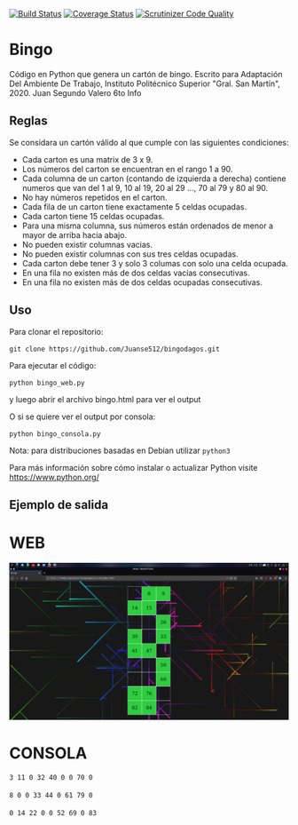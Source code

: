 [![Build Status](https://travis-ci.com/Juanse512/bingodagos.svg?branch=master)](https://travis-ci.com/Juanse512/bingodagos)
[![Coverage Status](https://coveralls.io/repos/github/Juanse512/bingodagos/badge.svg)](https://coveralls.io/github/Juanse512/bingodagos)
[![Scrutinizer Code Quality](https://scrutinizer-ci.com/g/Juanse512/bingodagos/badges/quality-score.png?b=master)](https://scrutinizer-ci.com/g/Juanse512/bingodagos/?branch=master)
# Bingo

Código en Python que genera un cartón de bingo.
Escrito para Adaptación Del Ambiente De Trabajo, Instituto Politécnico Superior "Gral. San Martín", 2020.
Juan Segundo Valero 6to Info
## Reglas
Se considara un cartón válido al que cumple con las siguientes condiciones:
* Cada carton es una matrix de 3 x 9.
* Los números del carton se encuentran en el rango 1 a 90.
* Cada columna de un carton (contando de izquierda a derecha) contiene numeros que van del 1 al 9, 10 al 19, 20 al 29 ..., 70 al 79 y 80 al 90.
* No hay números repetidos en el carton.
* Cada fila de un carton tiene exactamente 5 celdas ocupadas.
* Cada carton tiene 15 celdas ocupadas.
* Para una misma columna, sus números están ordenados de menor a mayor de arriba hacia abajo.
* No pueden existir columnas vacias.
* No pueden existir columnas con sus tres celdas ocupadas.
* Cada carton debe tener 3 y solo 3 columas con solo una celda ocupada.
* En una fila no existen más de dos celdas vacías consecutivas.
* En una fila no existen más de dos celdas ocupadas consecutivas.

## Uso
Para clonar el repositorio:
```
git clone https://github.com/Juanse512/bingodagos.git
```

Para ejecutar el código:
```
python bingo_web.py
```
y luego abrir el archivo bingo.html para ver el output

O si se quiere ver el output por consola:
```
python bingo_consola.py
```
Nota: para distribuciones basadas en Debian utilizar `python3`

Para más información sobre cómo instalar o actualizar Python visite https://www.python.org/

## Ejemplo de salida
# WEB
![alt text](https://github.com/Juanse512/bingodagos/blob/master/fotos/image1.png?raw=true)
# CONSOLA
```
3 11 0 32 40 0 0 70 0 

8 0 0 33 44 0 61 79 0 

0 14 22 0 0 52 69 0 83 

```
